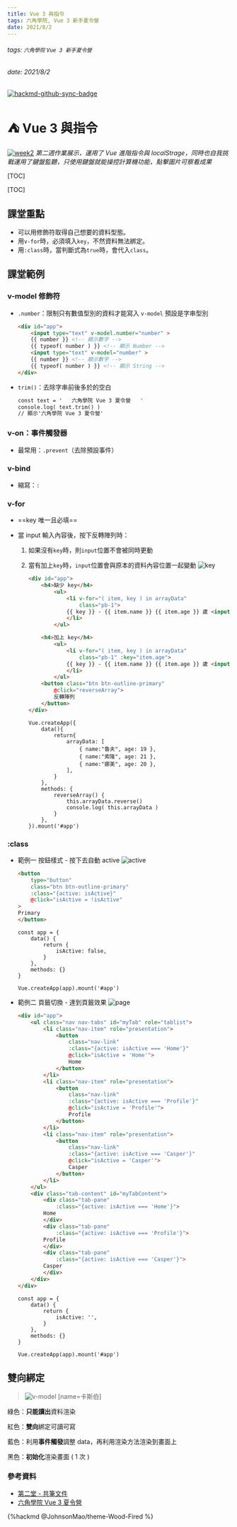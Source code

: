 ```yaml
---
title: Vue 3 與指令
tags: 六角學院, Vue 3 新手夏令營
date: 2021/8/2
---
```


###### tags: `六角學院` `Vue 3 新手夏令營`

###### *date: 2021/8/2*

[![hackmd-github-sync-badge](https://hackmd.io/O8xSWPUHR1KoxiDBXiN15g/badge)](https://hackmd.io/@JohnsonMao/Front-end/%2FSLONN50fSdqVPt7D5gOf7A)

# ⛺ Vue 3 與指令

[![week2](https://i.imgur.com/Xd2g377.png)](https://johnsonmao.github.io/summer-camp-vue3/week2/)
*第二週作業展示，運用了 Vue 進階指令與 localStrage，同時也自我挑戰運用了鍵盤監聽，只使用鍵盤就能操控計算機功能，點擊圖片可察看成果*

[TOC]

[TOC]

## 課堂重點

- 可以用修飾符取得自己想要的資料型態。
- 用`v-for`時，必須填入`key`，不然資料無法綁定。
- 用`:class`時，當判斷式為`true`時，會代入`class`。

## 課堂範例

### v-model 修飾符

- `.number`：限制只有數值型別的資料才能寫入
    `v-model` 預設是字串型別

  ```HTML
  <div id="app">
      <input type="text" v-model.number="number" >
      {{ number }} <!-- 顯示數字 -->
      {{ typeof( number ) }} <!-- 顯示 Number -->
      <input type="text" v-model="number" >
      {{ number }} <!-- 顯示數字 -->
      {{ typeof( number ) }} <!-- 顯示 String -->
  </div>
  ```

- `trim()`：去除字串前後多於的空白

    ```HTML
    const text = '   六角學院 Vue 3 夏令營   '
    console.log( text.trim() ) 
    // 顯示'六角學院 Vue 3 夏令營'
    ```

### v-on：事件觸發器

- 最常用：`.prevent`（去除預設事件）

### v-bind

- 縮寫：`:`

### v-for

- ==key 唯一且必填==

- 當 input 輸入內容後，按下反轉陣列時：
    1. 如果沒有`key`時，則`input`位置不會被同時更動
    2. 當有加上`key`時，`input`位置會與原本的資料內容位置一起變動
![key](https://i.imgur.com/Gbdl20j.gif)

        ```HTML
        <div id="app">
            <h4>缺少 key</h4>
                <ul>
                    <li v-for="( item, key ) in arrayData" 
                        class="pb-1">
                    {{ key }} - {{ item.name }} {{ item.age }} 歲 <input type="text" />
                    </li>
                </ul>

            <h4>加上 key</h4>
                <ul>
                    <li v-for="( item, key ) in arrayData" 
                        class="pb-1" :key="item.age">
                    {{ key }} - {{ item.name }} {{ item.age }} 歲 <input type="text" />
                    </li>
                </ul>
            <button class="btn btn-outline-primary" 
                @click="reverseArray">
                反轉陣列
            </button>
        </div>
        ```

        ```JS
        Vue.createApp({
            data(){
                return{
                    arrayData: [
                        { name:"魯夫", age: 19 },
                        { name:"索隆", age: 21 },
                        { name:"娜美", age: 20 },
                    ],
                }
            },
            methods: {
                reverseArray() {
                    this.arrayData.reverse()
                    console.log( this.arrayData )
                }
            },
        }).mount('#app')
        ```

### :class

- 範例一 按鈕樣式 - 按下去自動 active
    ![active](https://i.imgur.com/eo8pNrp.gif)

    ```HTML
    <button
        type="button"
        class="btn btn-outline-primary"
        :class="{active: isActive}"
        @click="isActive = !isActive"
    >
    Primary
    </button>
    ```

    ```JS
    const app = {
        data() {
            return {
                isActive: false,
            }
        },
        methods: {}
    }

    Vue.createApp(app).mount('#app')
    ```

- 範例二 頁籤切換 - 達到頁籤效果
    ![page](https://i.imgur.com/O9kfLAx.gif)

    ```HTML
    <div id="app">
        <ul class="nav nav-tabs" id="myTab" role="tablist">
            <li class="nav-item" role="presentation">
                <button
                    class="nav-link"
                    :class="{active: isActive === 'Home'}"
                    @click="isActive = 'Home'">
                    Home
                </button>
            </li>
            <li class="nav-item" role="presentation">
                <button
                    class="nav-link"
                    :class="{active: isActive === 'Profile'}"
                    @click="isActive = 'Profile'">
                    Profile
                </button>
            </li>
            <li class="nav-item" role="presentation">
                <button
                    class="nav-link"
                    :class="{active: isActive === 'Casper'}"
                    @click="isActive = 'Casper'">
                    Casper
                </button>
            </li>
        </ul>
        <div class="tab-content" id="myTabContent">
            <div class="tab-pane" 
                :class="{active: isActive === 'Home'}">
            Home
            </div>
            <div class="tab-pane" 
                :class="{active: isActive === 'Profile'}">
            Profile
            </div>
            <div class="tab-pane" 
                :class="{active: isActive === 'Casper'}">
            Casper
            </div>
        </div>
    </div>
    ```

    ```JS
    const app = {
        data() {
            return {
                isActive: '',
            }
        },
        methods: {}
    }

    Vue.createApp(app).mount('#app')
    ```

## 雙向綁定

> ![v-model](https://i.imgur.com/ogKK8jt.png)
> [name=卡斯伯]

綠色：**只能讀出**資料渲染

紅色：**雙向**綁定可讀可寫

藍色：利用**事件觸發**調整 data，再利用渲染方法渲染到畫面上

黑色：**初始化**渲染畫面 ( 1 次 )

### 參考資料

- [第二堂 - 共筆文件](https://hackmd.io/@dbFY0UD9SUeKmNXhWf01ew/BkJoW-hn_/%2FbvLEkrTRRnWsImZ5-sWwRg)
- [六角學院 Vue 3 夏令營](https://www.hexschool.com/2021/07/07/2021-07-07-vue3-summer-camp/)

{%hackmd @JohnsonMao/theme-Wood-Fired %}
